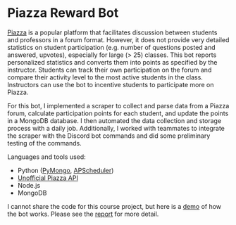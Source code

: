 # Piazza Reward Bot

[Piazza](https://piazza.com) is a popular platform that facilitates discussion between students and professors in a forum format. However, it does not provide very detailed statistics on student participation (e.g. number of questions posted and answered, upvotes), especially for large (> 25) classes. This bot reports personalized statistics and converts them into points as specified by the instructor. Students can track their own participation on the forum and compare their activity level to the most active students in the class. Instructors can use the bot to incentive students to participate more on Piazza.

For this bot, I implemented a scraper to collect and parse data from a Piazza forum, calculate participation points for each student, and update the points in a MongoDB database. I then automated the data collection and storage process with a daily job. Additionally, I worked with teammates to integrate the scraper with the Discord bot commands and did some preliminary testing of the commands.

Languages and tools used:
* Python ([PyMongo](https://pypi.org/project/pymongo), [APScheduler](https://pypi.org/project/APScheduler/))
* [Unofficial Piazza API](https://github.com/hfaran/piazza-api)
* Node.js
* MongoDB

I cannot share the code for this course project, but here is a [demo](https://drive.google.com/file/d/1Rqi9C-_pj6HNAmFVyCYQ52TZ-PEYSqbS/view?usp=sharing) of how the bot works. Please see the [report](files/Piazza_Reward_Bot_Report.pdf) for more detail.
